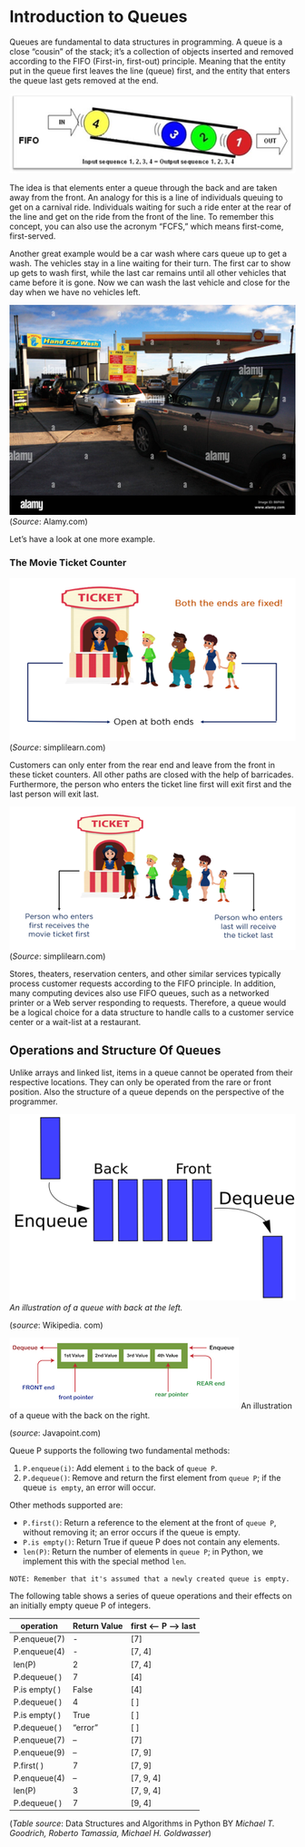 # Introduction to Queues

Queues are fundamental to data structures in programming. A queue is a close “cousin” of the stack; it’s a collection of objects inserted and removed according to the FIFO (First-in, first-out) principle. Meaning that the entity put in the queue first leaves the line (queue) first, and the entity that enters the queue last gets removed at the end.

![FIFO Queue illustration. ](pictures\queue4.jpg)

The idea is that elements enter a queue through the back and are taken away from the front. An analogy for this is a line of individuals queuing to get on a carnival ride. Individuals waiting for such a ride enter at the rear of the line and get on the ride from the front of the line. To remember this concept, you can also use the acronym “FCFS,” which means first-come, first-served.

Another great example would be a car wash where cars queue up to get a wash. The vehicles stay in a line waiting for their turn. The first car to show up gets to wash first, while the last car remains until all other vehicles that came before it is gone. Now we can wash the last vehicle and close for the day when we have no vehicles left.

![Cars entering and leaving a car wash.](pictures\queue1.jpg)
(*Source*: Alamy.com)

Let’s have a look at one more example.

### The Movie Ticket Counter

![An illustration of a movie ticket counter.](pictures\queue2.png)
(*Source*: simplilearn.com)

Customers can only enter from the rear end and leave from the front in these ticket counters. All other paths are closed with the help of barricades. Furthermore, the person who enters the ticket line first will exit first and the last person will exit last.

![An illustration of a movie ticket counter.](pictures\queue3.png)
(*Source*: simplilearn.com)

Stores, theaters, reservation centers, and other similar services typically process customer requests according to the FIFO principle. In addition, many computing devices also use FIFO queues, such as a networked printer or a Web server responding to requests. Therefore, a queue would be a logical choice for a data structure to handle calls to a customer service center or a wait-list at a restaurant. 

## Operations and Structure Of Queues

Unlike arrays and linked list, items in a queue cannot be operated from their respective locations. They can only be operated from the rare or front position. Also the structure of a queue depends on the perspective of the programmer. 

![An illustration of a queue with back at the left.](pictures\queue5.png)
*An illustration of a queue with back at the left.*

(*source*: Wikipedia. com)

![An illustration of a queue with the back on the right.](pictures\queue6.png)
An illustration of a queue with the back on the right.

(*source*: Javapoint.com)

Queue P supports the following two fundamental methods:
1. `P.enqueue(i)`: Add element `i` to the back of `queue P`.
2. `P.dequeue()`: Remove and return the first element from `queue P`;
if the queue `is empty`, an error will occur.


Other methods supported are:

* `P.first()`: Return a reference to the element at the front of `queue P`, without removing it; an error occurs if the queue is empty.
* `P.is empty()`: Return True if queue P does not contain any elements.
* `len(P)`: Return the number of elements in `queue P`; in Python,
we implement this with the special method `len`.

```
NOTE: Remember that it's assumed that a newly created queue is empty.
```
The following table shows a series of queue operations and their
effects on an initially empty queue P of integers.

operation        | Return Value  | first <-- P --> last  |
---------        | ------------  | --------------------  |
P.enqueue(7)     |       -       |          [7]          |
P.enqueue(4)     |       -       |         [7, 4]        |
len(P)           |       2       |         [7, 4]        |
P.dequeue( )     |       7       |          [4]          |
P.is empty( )    |     False     |          [4]          |
P.dequeue( )     |       4       |          [ ]          |
P.is empty( )    |     True      |          [ ]          |
P.dequeue( )     |     “error”   |          [ ]          |
P.enqueue(7)     |       –       |          [7]          |
P.enqueue(9)     |       –       |         [7, 9]        |
P.first( )       |       7       |         [7, 9]        |
P.enqueue(4)     |       –       |         [7, 9, 4]     |
len(P)           |       3       |         [7, 9, 4]     |
P.dequeue( )     |       7       |         [9, 4]        |

(*Table source*: Data Structures and Algorithms in Python BY *Michael T. Goodrich, Roberto Tamassia, Michael H. Goldwasser*)
